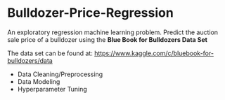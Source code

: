# Bulldozer-Price-Regression

An exploratory regression machine learning problem. Predict the auction sale price of a bulldozer using the **Blue Book for Bulldozers Data Set**  

The data set can be found at:
https://www.kaggle.com/c/bluebook-for-bulldozers/data

* Data Cleaning/Preprocessing
* Data Modeling
* Hyperparameter Tuning

